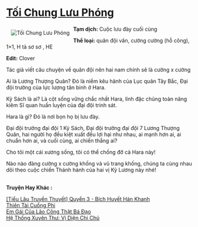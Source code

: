 <a href="https://utruyen.com/toi-chung-luu-phong/13466/" title="Tối Chung Lưu Phóng"><h1>Tối Chung Lưu Phóng</h1></a><div style="display:table"><img align="right" style="float: left; padding: 10px;" src="https://utruyen.com/images/story/200x260/toi-chung-luu-phong.jpg" alt="Tối Chung Lưu Phóng"><strong>Tạm dịch:</strong> Cuộc lưu đày cuối cùng<p></p><strong>Thể loại:</strong> quân đội văn, cường cường (hỗ công), 1×1, H tả sơ sơ , HE<p></p><strong>Edit:</strong> Clover<p></p>Tác giả viết câu chuyện về quân đội nên hai nam chính sẽ là cường x cường<p></p>Ai là Lương Thượng Quân? Đó là niềm kêu hãnh của Lục quân Tây Bắc, Đại đội trưởng của lực lượng tân binh ở Hara.<p></p>Kỷ Sách là ai? Là cột sống vững chắc nhất Hara, lính đặc chủng toàn năng kiêm Sĩ quan huấn luyện của đại đội trinh sát.<p></p>Hara là gì? Đó là nơi bọn họ bị lưu đày.<p></p>Đại đội trưởng đại đội 1 Kỷ Sách, Đại đội trưởng đại đội 7 Lương Thượng Quân, hai người họ đều kiệt xuất đều lợi hại như nhau, ai mạnh hơn ai, ai chuẩn hơn ai, và cuối cùng, ai chiến thắng ai?<p></p>Cho tôi một cái xương sống, tôi có thể chống đỡ cả Hara này!<p></p>Nào nào đảng cường x cường khống và vũ trang khống, chúng ta cùng nhau dõi theo cuộc chiến Thánh hành của hai vị Kỷ Lương này nhé!</div><p><br><b>Truyện Hay Khác :</b></p><a href="https://utruyen.com/tieu-lau-truyen-thuyet-quyen-3-bich-huyet-han-khanh/11333/" alt="[Tiểu Lâu Truyền Thuyết] Quyển 3 - Bích Huyết Hán Khanh">[Tiểu Lâu Truyền Thuyết] Quyển 3 - Bích Huyết Hán Khanh</a><br/><a href="https://github.com/quanluxury/truyenhot/tree/master/truyenhay/16123/" alt="Thiên Tài Cuồng Phi">Thiên Tài Cuồng Phi</a><br/><a href="https://dammyh.wordpress.com/2019/11/07/em-gai-cua-lao-cong-that-ba-dao/" alt="Em Gái Của Lão Công Thật Bá Đạo">Em Gái Của Lão Công Thật Bá Đạo</a><br/><a href="https://dammyh.wordpress.com/2019/11/07/he-thong-xuyen-thu-vi-dien-chi-chu/" alt="Hệ Thống Xuyên Thư: Vị Diện Chi Chủ">Hệ Thống Xuyên Thư: Vị Diện Chi Chủ</a><br/>